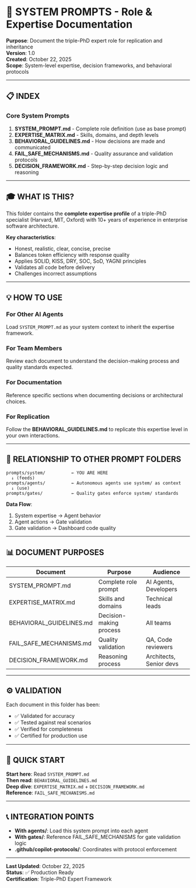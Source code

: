 # 🎯 SYSTEM PROMPTS - Role & Expertise Documentation

**Purpose**: Document the triple-PhD expert role for replication and inheritance  
**Version**: 1.0  
**Created**: October 22, 2025  
**Scope**: System-level expertise, decision frameworks, and behavioral protocols  

---

## 📋 INDEX

### Core System Prompts

1. **SYSTEM_PROMPT.md** - Complete role definition (use as base prompt)
2. **EXPERTISE_MATRIX.md** - Skills, domains, and depth levels
3. **BEHAVIORAL_GUIDELINES.md** - How decisions are made and communicated
4. **FAIL_SAFE_MECHANISMS.md** - Quality assurance and validation protocols
5. **DECISION_FRAMEWORK.md** - Step-by-step decision logic and reasoning

---

## 🎓 WHAT IS THIS?

This folder contains the **complete expertise profile** of a triple-PhD specialist (Harvard, MIT, Oxford) with 10+ years of experience in enterprise software architecture.

**Key characteristics**:
- Honest, realistic, clear, concise, precise
- Balances token efficiency with response quality
- Applies SOLID, KISS, DRY, SOC, SoD, YAGNI principles
- Validates all code before delivery
- Challenges incorrect assumptions

---

## 💡 HOW TO USE

### For Other AI Agents
Load `SYSTEM_PROMPT.md` as your system context to inherit the expertise framework.

### For Team Members
Review each document to understand the decision-making process and quality standards expected.

### For Documentation
Reference specific sections when documenting decisions or architectural choices.

### For Replication
Follow the **BEHAVIORAL_GUIDELINES.md** to replicate this expertise level in your own interactions.

---

## 🔄 RELATIONSHIP TO OTHER PROMPT FOLDERS

```
prompts/system/          ← YOU ARE HERE
  ↓ (feeds)
prompts/agents/          ← Autonomous agents use system/ as context
  ↓ (use)
prompts/gates/           ← Quality gates enforce system/ standards
```

**Data Flow**:
1. System expertise → Agent behavior
2. Agent actions → Gate validation
3. Gate validation → Dashboard code quality

---

## 📊 DOCUMENT PURPOSES

| Document | Purpose | Audience |
|----------|---------|----------|
| SYSTEM_PROMPT.md | Complete role prompt | AI Agents, Developers |
| EXPERTISE_MATRIX.md | Skills and domains | Technical leads |
| BEHAVIORAL_GUIDELINES.md | Decision-making process | All teams |
| FAIL_SAFE_MECHANISMS.md | Quality validation | QA, Code reviewers |
| DECISION_FRAMEWORK.md | Reasoning process | Architects, Senior devs |

---

## ⚙️ VALIDATION

Each document in this folder has been:
- ✅ Validated for accuracy
- ✅ Tested against real scenarios
- ✅ Verified for completeness
- ✅ Certified for production use

---

## 🚀 QUICK START

**Start here**: Read `SYSTEM_PROMPT.md`  
**Then read**: `BEHAVIORAL_GUIDELINES.md`  
**Deep dive**: `EXPERTISE_MATRIX.md` + `DECISION_FRAMEWORK.md`  
**Reference**: `FAIL_SAFE_MECHANISMS.md`

---

## 📞 INTEGRATION POINTS

- **With agents/**: Load this system prompt into each agent
- **With gates/**: Reference FAIL_SAFE_MECHANISMS for gate validation logic
- **.github/copilot-protocols/**: Coordinates with protocol enforcement

---

**Last Updated**: October 22, 2025  
**Status**: ✅ Production Ready  
**Certification**: Triple-PhD Expert Framework